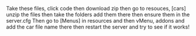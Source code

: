 Take these files, click code then download zip then go to resouces, [cars] unzip the files then take the folders add them there then ensure them in the server.cfg
Then go to [Menus] in resources and then vMenu, addons and add the car file name there then restart the server and try to see if it works!

